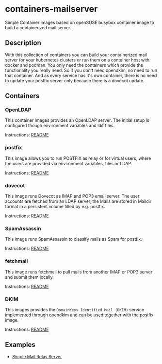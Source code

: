 # containers-mailserver

Simple Container images based on openSUSE busybox container image to build a containerized mail server.

## Description

With this collection of containers you can build your containerized mail server for your kubernetes clusters or run them on a container host with docker and podman. You only need the containers which provide the functionality you really need. So if you don't need opendkim, no need to run that container. And as every service has it's own container, there is no need to update your postfix server only because there is a dovecot update.

## Containers
### OpenLDAP

This container images provides an OpenLDAP server. The initial setup is configured though environment variables and ldif files.

Instructions: [README](openldap/README.md)

### postfix

This image allows you to run POSTFIX as relay or for virtual users, where the users are provided via environment variables, files or LDAP.

Instructions: [README](postfix/README.md)

### dovecot

This image runs Dovecot as IMAP and POP3 email server. The user accounts are fetched from an LDAP server, the Mails are stored in Maildir format in a persistent volume filled by e.g. postfix.

Instructions: [README](dovecot/README.md)

### SpamAssassin

This image runs SpamAssassin to classify mails as Spam for postfix.

Instructions: [README](spamassassin/README.md)

### fetchmail

This image runs fetchmail to pull mails from another IMAP or POP3 server and submit them locally.

Instructions: [README](fetchmail/README.md)

### DKIM

This images provides the `DomainKeys Identified Mail (DKIM)` service
implemented through opendkim and can be used together with the postfix image.

Instructions: [README](opendkim/README.md)

## Examples

- [Simple Mail Relay Server](examples/Simple-Mail-Relay-Server.md)
